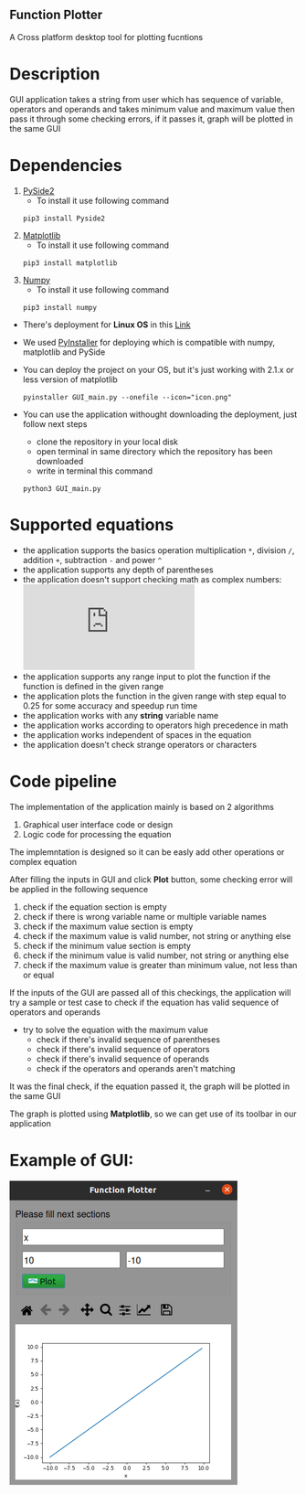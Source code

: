 ## Function Plotter
A Cross platform desktop tool for plotting fucntions 

# Description
GUI application takes a string from user which has sequence of variable, operators and operands and takes minimum value and maximum value then pass it through some checking errors, if it passes it, graph will be plotted in the same GUI

# Dependencies 
1. [PySide2](https://pypi.org/project/PySide2/)
   - To install it use following command
   ```
   pip3 install Pyside2
   ```
2. [Matplotlib](https://matplotlib.org/)
   - To install it use following command
   ```
   pip3 install matplotlib
   ```
3. [Numpy](https://numpy.org/)
   - To install it use following command
   ```
   pip3 install numpy
   ```
- There's deployment for **Linux OS** in this [Link](https://drive.google.com/file/d/13dX_gteDYf-vUeSocbVrP-D-xBRB0O6O/view?usp=sharing)
- We used [PyInstaller](https://www.pyinstaller.org/) for deploying which is compatible with numpy, matplotlib and PySide
- You can deploy the project on your OS, but it's just working with 2.1.x or less version of matplotlib
  ```
  pyinstaller GUI_main.py --onefile --icon="icon.png"
  ```

- You can use the application withought downloading the deployment, just follow next steps
  * clone the repository in your local disk
  * open terminal in same directory which the repository has been downloaded
  * write in terminal this command
  ```
  python3 GUI_main.py
  ```

# Supported equations
- the application supports the basics operation multiplication `*`, division `/`, addition `+`, subtraction `-` and power `^`
- the application supports any depth of parentheses
- the application doesn't support checking math as complex numbers: ![imaginary number](https://latex.codecogs.com/gif.latex?%5Csqrt%7B-1%7D)
- the application supports any range input to plot the function if the function is defined in the given range
- the application plots the function in the given range with step equal to 0.25 for some accuracy and speedup run time
- the application works with any **string** variable name 
- the application works according to operators high precedence in math 
- the application works independent of spaces in the equation
- the application doesn't check strange operators or characters

# Code pipeline
The implementation of the application mainly is based on 2 algorithms
1. Graphical user interface code or design
2. Logic code for processing the equation

The implemntation is designed so it can be easly add other operations or complex equation

After filling the inputs in GUI and click **Plot** button, some checking error will be applied in the following sequence
  1. check if the equation section is empty
  2. check if there is wrong variable name or multiple variable names
  3. check if the maximum value section is empty
  4. check if the maximum value is valid number, not string or anything else
  5. check if the minimum value section is empty
  6. check if the minimum value is valid number, not string or anything else
  7. check if the maximum value is greater than minimum value, not less than or equal

If the inputs of the GUI are passed all of this checkings, the application will try a sample or test case to check if the equation has valid sequence of operators and operands
- try to solve the equation with the maximum value
  - check if there's invalid sequence of parentheses
  - check if there's invalid sequence of operators
  - check if there's invalid sequence of operands
  - check if the operators and operands aren't matching

It was the final check, if the equation passed it, the graph will be plotted in the same GUI

The graph is plotted using **Matplotlib**, so we can get use of its toolbar in our application

# Example of GUI:
![](GUI_design.png)